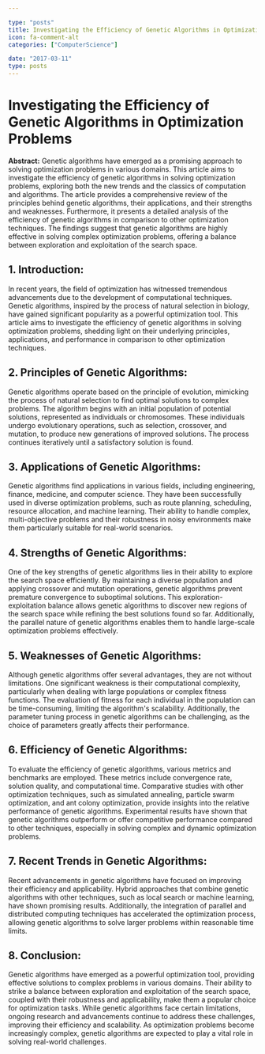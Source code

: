 ```yaml
---

type: "posts"
title: Investigating the Efficiency of Genetic Algorithms in Optimization Problems
icon: fa-comment-alt
categories: ["ComputerScience"]

date: "2017-03-11"
type: posts
---
```





# Investigating the Efficiency of Genetic Algorithms in Optimization Problems

**Abstract:**
Genetic algorithms have emerged as a promising approach to solving optimization problems in various domains. This article aims to investigate the efficiency of genetic algorithms in solving optimization problems, exploring both the new trends and the classics of computation and algorithms. The article provides a comprehensive review of the principles behind genetic algorithms, their applications, and their strengths and weaknesses. Furthermore, it presents a detailed analysis of the efficiency of genetic algorithms in comparison to other optimization techniques. The findings suggest that genetic algorithms are highly effective in solving complex optimization problems, offering a balance between exploration and exploitation of the search space.

## 1. Introduction:
In recent years, the field of optimization has witnessed tremendous advancements due to the development of computational techniques. Genetic algorithms, inspired by the process of natural selection in biology, have gained significant popularity as a powerful optimization tool. This article aims to investigate the efficiency of genetic algorithms in solving optimization problems, shedding light on their underlying principles, applications, and performance in comparison to other optimization techniques.

## 2. Principles of Genetic Algorithms:
Genetic algorithms operate based on the principle of evolution, mimicking the process of natural selection to find optimal solutions to complex problems. The algorithm begins with an initial population of potential solutions, represented as individuals or chromosomes. These individuals undergo evolutionary operations, such as selection, crossover, and mutation, to produce new generations of improved solutions. The process continues iteratively until a satisfactory solution is found.

## 3. Applications of Genetic Algorithms:
Genetic algorithms find applications in various fields, including engineering, finance, medicine, and computer science. They have been successfully used in diverse optimization problems, such as route planning, scheduling, resource allocation, and machine learning. Their ability to handle complex, multi-objective problems and their robustness in noisy environments make them particularly suitable for real-world scenarios.

## 4. Strengths of Genetic Algorithms:
One of the key strengths of genetic algorithms lies in their ability to explore the search space efficiently. By maintaining a diverse population and applying crossover and mutation operations, genetic algorithms prevent premature convergence to suboptimal solutions. This exploration-exploitation balance allows genetic algorithms to discover new regions of the search space while refining the best solutions found so far. Additionally, the parallel nature of genetic algorithms enables them to handle large-scale optimization problems effectively.

## 5. Weaknesses of Genetic Algorithms:
Although genetic algorithms offer several advantages, they are not without limitations. One significant weakness is their computational complexity, particularly when dealing with large populations or complex fitness functions. The evaluation of fitness for each individual in the population can be time-consuming, limiting the algorithm's scalability. Additionally, the parameter tuning process in genetic algorithms can be challenging, as the choice of parameters greatly affects their performance.

## 6. Efficiency of Genetic Algorithms:
To evaluate the efficiency of genetic algorithms, various metrics and benchmarks are employed. These metrics include convergence rate, solution quality, and computational time. Comparative studies with other optimization techniques, such as simulated annealing, particle swarm optimization, and ant colony optimization, provide insights into the relative performance of genetic algorithms. Experimental results have shown that genetic algorithms outperform or offer competitive performance compared to other techniques, especially in solving complex and dynamic optimization problems.

## 7. Recent Trends in Genetic Algorithms:
Recent advancements in genetic algorithms have focused on improving their efficiency and applicability. Hybrid approaches that combine genetic algorithms with other techniques, such as local search or machine learning, have shown promising results. Additionally, the integration of parallel and distributed computing techniques has accelerated the optimization process, allowing genetic algorithms to solve larger problems within reasonable time limits.

## 8. Conclusion:
Genetic algorithms have emerged as a powerful optimization tool, providing effective solutions to complex problems in various domains. Their ability to strike a balance between exploration and exploitation of the search space, coupled with their robustness and applicability, make them a popular choice for optimization tasks. While genetic algorithms face certain limitations, ongoing research and advancements continue to address these challenges, improving their efficiency and scalability. As optimization problems become increasingly complex, genetic algorithms are expected to play a vital role in solving real-world challenges.